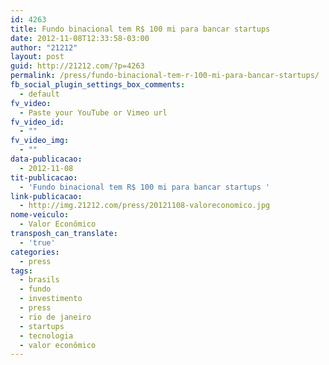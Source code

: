 ```yaml
---
id: 4263
title: Fundo binacional tem R$ 100 mi para bancar startups
date: 2012-11-08T12:33:58-03:00
author: "21212"
layout: post
guid: http://21212.com/?p=4263
permalink: /press/fundo-binacional-tem-r-100-mi-para-bancar-startups/
fb_social_plugin_settings_box_comments:
  - default
fv_video:
  - Paste your YouTube or Vimeo url
fv_video_id:
  - ""
fv_video_img:
  - ""
data-publicacao:
  - 2012-11-08
tit-publicacao:
  - 'Fundo binacional tem R$ 100 mi para bancar startups '
link-publicacao:
  - http://img.21212.com/press/20121108-valoreconomico.jpg
nome-veiculo:
  - Valor Econômico
transposh_can_translate:
  - 'true'
categories:
  - press
tags:
  - brasils
  - fundo
  - investimento
  - press
  - rio de janeiro
  - startups
  - tecnologia
  - valor econômico
---
```

